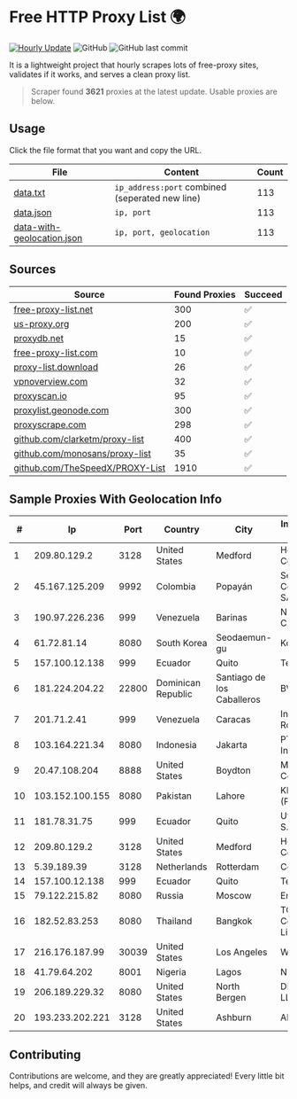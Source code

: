 
# Free HTTP Proxy List 🌍

[![Hourly Update](https://github.com/mertguvencli/http-proxy-list/actions/workflows/main.yml/badge.svg?branch=main)](https://github.com/mertguvencli/http-proxy-list/actions/workflows/main.yml)
![GitHub](https://img.shields.io/github/license/mertguvencli/http-proxy-list)
![GitHub last commit](https://img.shields.io/github/last-commit/mertguvencli/http-proxy-list)

It is a lightweight project that hourly scrapes lots of free-proxy sites, validates if it works, and serves a clean proxy list.


> Scraper found **3621** proxies at the latest update. Usable proxies are below.

## Usage

Click the file format that you want and copy the URL.


|File|Content|Count|
|----|-------|-----|
|[data.txt](https://raw.githubusercontent.com/mertguvencli/http-proxy-list/main/proxy-list/data.txt)|`ip_address:port` combined (seperated new line)|113|
|[data.json](https://raw.githubusercontent.com/mertguvencli/http-proxy-list/main/proxy-list/data.json)|`ip, port`|113|
|[data-with-geolocation.json](https://raw.githubusercontent.com/mertguvencli/http-proxy-list/main/proxy-list/data-with-geolocation.json)|`ip, port, geolocation`|113|

## Sources

|Source|Found Proxies|Succeed|
|------|-------------|-------|
|[free-proxy-list.net](https://free-proxy-list.net)|300|✅|
|[us-proxy.org](https://www.us-proxy.org)|200|✅|
|[proxydb.net](http://proxydb.net)|15|✅|
|[free-proxy-list.com](https://free-proxy-list.com/?page=&port=&type%5B%5D=http&type%5B%5D=https&up_time=0&search=Search)|10|✅|
|[proxy-list.download](https://www.proxy-list.download/HTTP)|26|✅|
|[vpnoverview.com](https://vpnoverview.com/privacy/anonymous-browsing/free-proxy-servers)|32|✅|
|[proxyscan.io](https://www.proxyscan.io)|95|✅|
|[proxylist.geonode.com](https://proxylist.geonode.com/api/proxy-list?limit=300&page=1&sort_by=lastChecked&sort_type=desc&protocols=http,https)|300|✅|
|[proxyscrape.com](https://api.proxyscrape.com/v2/?request=displayproxies&protocol=http&timeout=10000&country=all&ssl=all&anonymity=all)|298|✅|
|[github.com/clarketm/proxy-list](https://raw.githubusercontent.com/clarketm/proxy-list/master/proxy-list-raw.txt)|400|✅|
|[github.com/monosans/proxy-list](https://raw.githubusercontent.com/monosans/proxy-list/main/proxies/http.txt)|35|✅|
|[github.com/TheSpeedX/PROXY-List](https://raw.githubusercontent.com/TheSpeedX/PROXY-List/master/http.txt)|1910|✅|


## Sample Proxies With Geolocation Info

|#|Ip|Port|Country|City|Internet Service Provider|
|-|--|----|-------|----|-------------------------|
|1|209.80.129.2|3128|United States|Medford|HopOne Internet Corporation|
|2|45.167.125.209|9992|Colombia|Popayán|Sepcom Comunicaciones SAS|
|3|190.97.226.236|999|Venezuela|Barinas|NetLink América C.A.|
|4|61.72.81.14|8080|South Korea|Seodaemun-gu|Korea Telecom|
|5|157.100.12.138|999|Ecuador|Quito|Telconet S.A|
|6|181.224.204.22|22800|Dominican Republic|Santiago de los Caballeros|BW TELECOM|
|7|201.71.2.41|999|Venezuela|Caracas|Inversiones Rdn3 C.A|
|8|103.164.221.34|8080|Indonesia|Jakarta|PT iForte Global Internet|
|9|20.47.108.204|8888|United States|Boydton|Microsoft Corporation|
|10|103.152.100.155|8080|Pakistan|Lahore|KK Networks (Pvt) Ltd.|
|11|181.78.31.75|999|Ecuador|Quito|Ufinet Panama S.A.|
|12|209.80.129.2|3128|United States|Medford|HopOne Internet Corporation|
|13|5.39.189.39|3128|Netherlands|Rotterdam|ColoCenter b.v.|
|14|157.100.12.138|999|Ecuador|Quito|Telconet S.A|
|15|79.122.215.82|8080|Russia|Moscow|Enforta-PNZ|
|16|182.52.83.253|8080|Thailand|Bangkok|TOT Public Company Limited|
|17|216.176.187.99|30039|United States|Los Angeles|Wowrack.com|
|18|41.79.64.202|8001|Nigeria|Lagos|NGCOM|
|19|206.189.229.32|8080|United States|North Bergen|DigitalOcean, LLC|
|20|193.233.202.221|3128|United States|Ashburn|Alexhost SRL|



## Contributing

Contributions are welcome, and they are greatly appreciated! Every
little bit helps, and credit will always be given.

